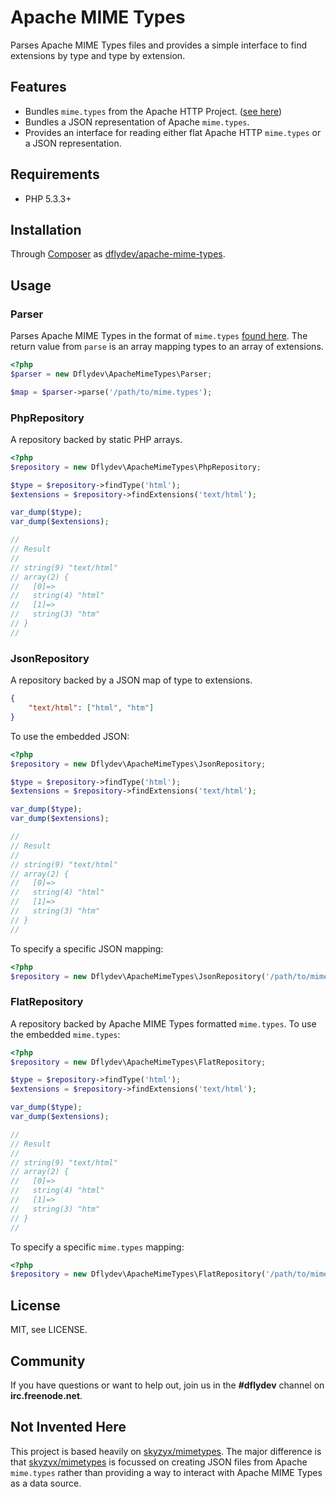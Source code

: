 Apache MIME Types
=================

Parses Apache MIME Types files and provides a simple interface to find
extensions by type and type by extension.


Features
--------

 * Bundles `mime.types` from the Apache HTTP Project. ([see here][1])
 * Bundles a JSON representation of Apache `mime.types`.
 * Provides an interface for reading either flat Apache HTTP `mime.types`
   or a JSON representation.


Requirements
------------

 * PHP 5.3.3+

Installation
------------

Through [Composer][3] as [dflydev/apache-mime-types][4].


Usage
-----

### Parser

Parses Apache MIME Types in the format of `mime.types` [found here][1].
The return value from `parse` is an array mapping types to an array of
extensions.

```php
<?php
$parser = new Dflydev\ApacheMimeTypes\Parser;

$map = $parser->parse('/path/to/mime.types');
```

### PhpRepository

A repository backed by static PHP arrays.

```php
<?php
$repository = new Dflydev\ApacheMimeTypes\PhpRepository;

$type = $repository->findType('html');
$extensions = $repository->findExtensions('text/html');

var_dump($type);
var_dump($extensions);

//
// Result
//
// string(9) "text/html"
// array(2) {
//   [0]=>
//   string(4) "html"
//   [1]=>
//   string(3) "htm"
// }
//
```


### JsonRepository

A repository backed by a JSON map of type to extensions.

```json
{
    "text/html": ["html", "htm"]
}
```

To use the embedded JSON:

```php
<?php
$repository = new Dflydev\ApacheMimeTypes\JsonRepository;

$type = $repository->findType('html');
$extensions = $repository->findExtensions('text/html');

var_dump($type);
var_dump($extensions);

//
// Result
//
// string(9) "text/html"
// array(2) {
//   [0]=>
//   string(4) "html"
//   [1]=>
//   string(3) "htm"
// }
//
```

To specify a specific JSON mapping:

```php
<?php
$repository = new Dflydev\ApacheMimeTypes\JsonRepository('/path/to/mime.types.json');
```

### FlatRepository

A repository backed by Apache MIME Types formatted `mime.types`. To use the embedded
`mime.types`:

```php
<?php
$repository = new Dflydev\ApacheMimeTypes\FlatRepository;

$type = $repository->findType('html');
$extensions = $repository->findExtensions('text/html');

var_dump($type);
var_dump($extensions);

//
// Result
//
// string(9) "text/html"
// array(2) {
//   [0]=>
//   string(4) "html"
//   [1]=>
//   string(3) "htm"
// }
//
```

To specify a specific `mime.types` mapping:

```php
<?php
$repository = new Dflydev\ApacheMimeTypes\FlatRepository('/path/to/mime.types');
```


License
-------

MIT, see LICENSE.


Community
---------

If you have questions or want to help out, join us in the **#dflydev** channel
on **irc.freenode.net**.


Not Invented Here
-----------------

This project is based heavily on [skyzyx/mimetypes][2]. The major difference is
that [skyzyx/mimetypes][2] is focussed on creating JSON files from Apache
`mime.types` rather than providing a way to interact with Apache MIME Types as
a data source.


[1]: https://svn.apache.org/repos/asf/httpd/httpd/trunk/docs/conf/mime.types
[2]: https://github.com/skyzyx/mimetypes
[3]: http://getcomposer.org/
[4]: https://packagist.org/packages/dflydev/apache-mime-types
